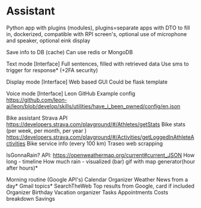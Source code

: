 # Assistant

Python app with plugins (modules), plugins=separate apps with DTO to fill in, dockerized, compatible with RPI screen's, optional use of microphone and speaker, optional eink display 

Save info to DB (cache)
  Can use redis or MongoDB

Text mode [Interface]
  Full sentences, filled with retrieved data 
  Use sms to trigger for response* (+2FA security)

Display mode [Interface]
  Web based GUI
  Could be flask template

Voice mode [Interface]
  Leon GitHub 
  Example config https://github.com/leon-ai/leon/blob/develop/skills/utilities/have_i_been_pwned/config/en.json

Bike assistant 
  Strava API https://developers.strava.com/playground/#/Athletes/getStats
  Bike stats (per week, per month, per year ) https://developers.strava.com/playground/#/Activities/getLoggedInAthleteActivities
  Bike service info (every 100 km) 
  Traseo web scrapping

IsGonnaRain?
  API: https://openweathermap.org/current#current_JSON
  How long - timeline 
  How much rain - visualized (bar)
  gif with map generator(hour after hours)*

Morning routine (Google API's)
  Calendar
  Organizer
  Weather
  News from a day*
  Gmail topics*
  SearchTheWeb
  Top results from Google, card if included 
  Organizer 
  Birthday
  Vacation organizer 
  Tasks 
  Appointments
  Costs breakdown
  Savings
